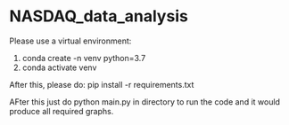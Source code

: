 # NASDAQ_data_analysis
Please use a virtual environment:
1. conda create -n venv python=3.7
2. conda activate venv

After this, please do: pip install -r requirements.txt

AFter this just do python main.py in directory to run the code and it would produce all required graphs.
